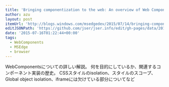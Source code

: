 ```yaml
---
title: 'Bringing componentization to the web: An overview of Web Components | Microsoft Edge Dev Blog'
author: azu
layout: post
itemUrl: 'http://blogs.windows.com/msedgedev/2015/07/14/bringing-componentization-to-the-web-an-overview-of-web-components/'
editJSONPath: 'https://github.com/jser/jser.info/edit/gh-pages/data/2015/07/index.json'
date: '2015-07-16T01:22:44+00:00'
tags:
  - WebComponents
  - MSEdge
  - browser
---
```

WebComponentsについての詳しい解説。
何を目的にしているか、関連するコンポーネント実装の歴史。
CSSスタイルのisolation、スタイルのスコープ、Global object isolation、iframeには欠けている部分についてなど
